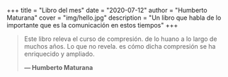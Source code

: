 +++
title = "Libro del mes"
date = "2020-07-12"
author = "Humberto Maturana"
cover = "img/hello.jpg"
description = "Un libro que habla de lo importante que es la comunicación en estos tiempos"
+++

> Este libro releva el curso de compresión.
> de lo huano a lo largo de muchos años. Lo que no revela.
> es cómo dicha compresión se ha enriquecido y ampliado.
>
> **— Humberto Maturana**
